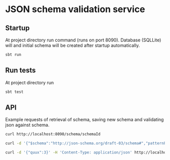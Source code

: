 # JSON schema validation service


## Startup

At project directory run command (runs on port 8090). Database (SQLLite) will and initial schema will be created after startup automatically.
```bash
sbt run
```

## Run tests
At project directory run
```bash
sbt test
```

## API

Example requests of retrieval of schema, saving new schema and validating json against schema.
```bash
curl http://localhost:8090/schema/schemaId
```
```bash
curl -d '{"$schema":"http://json-schema.org/draft-03/schema#","patternProperties":{"f.*o":{"type":"integer"}}}' -H 'Content-Type: application/json' http://localhost:8090/schema/schemaId
```
```bash
curl -d '{"quux":3}' -H 'Content-Type: application/json' http://localhost:8090/validate/3
```





